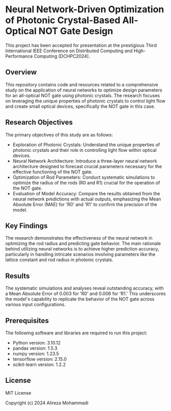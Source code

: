 # Neural Network-Driven Optimization of Photonic Crystal-Based All-Optical NOT Gate Design

This project has been accepted for presentation at the prestigious Third International IEEE Conference on Distributed Computing and High-Performance Computing (DCHPC2024).

## Overview

This repository contains code and resources related to a comprehensive study on the application of neural networks to optimize design parameters for an all-optical NOT gate using photonic crystals. The research focuses on leveraging the unique properties of photonic crystals to control light flow and create small optical devices, specifically the NOT gate in this case.

## Research Objectives

The primary objectives of this study are as follows:

- Exploration of Photonic Crystals: Understand the unique properties of photonic crystals and their role in controlling light flow within optical devices.
- Neural Network Architecture: Introduce a three-layer neural network architecture designed to forecast crucial parameters necessary for the effective functioning of the NOT gate.
- Optimization of Rod Parameters: Conduct systematic simulations to optimize the radius of the rods (R0 and R1) crucial for the operation of the NOT gate.
- Evaluation of Model Accuracy: Compare the results obtained from the neural network predictions with actual outputs, emphasizing the Mean Absolute Error (MAE) for 'R0' and 'R1' to confirm the precision of the model.


## Key Findings

The research demonstrates the effectiveness of the neural network in optimizing the rod radius and predicting gate behavior. The main rationale behind utilizing neural networks is to achieve higher prediction accuracy, particularly in handling intricate scenarios involving parameters like the lattice constant and rod radius in photonic crystals.

## Results

The systematic simulations and analyses reveal outstanding accuracy, with a Mean Absolute Error of 0.003 for 'R0' and 0.006 for 'R1.' This underscores the model's capability to replicate the behavior of the NOT gate across various input configurations.

## Prerequisites

The following software and libraries are required to run this project:

- Python version: 3.10.12
- pandas version: 1.5.3
- numpy version: 1.23.5
- tensorflow version: 2.15.0
- scikit-learn version: 1.2.2

## License

MIT License

Copyright (c) 2024 Alireza Mohammadi


